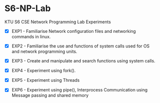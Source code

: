 # S6-NP-Lab
KTU S6 CSE Network Programming Lab Experiments

 - [x] EXP1 - Familiarise Network configuration files and networking commands in linux.
 - [x] EXP2 - Familiarise the use and functions of system calls used for OS and network programming units.
 - [x] EXP3 - Create and manipulate  and search functions using system calls.
 - [x] EXP4 - Experiment using fork().
 - [x] EXP5 - Experiment using Threads
 - [x] EXP6 - Experiment using pipe(), Interprocess Communication using Message passing and shared memory

